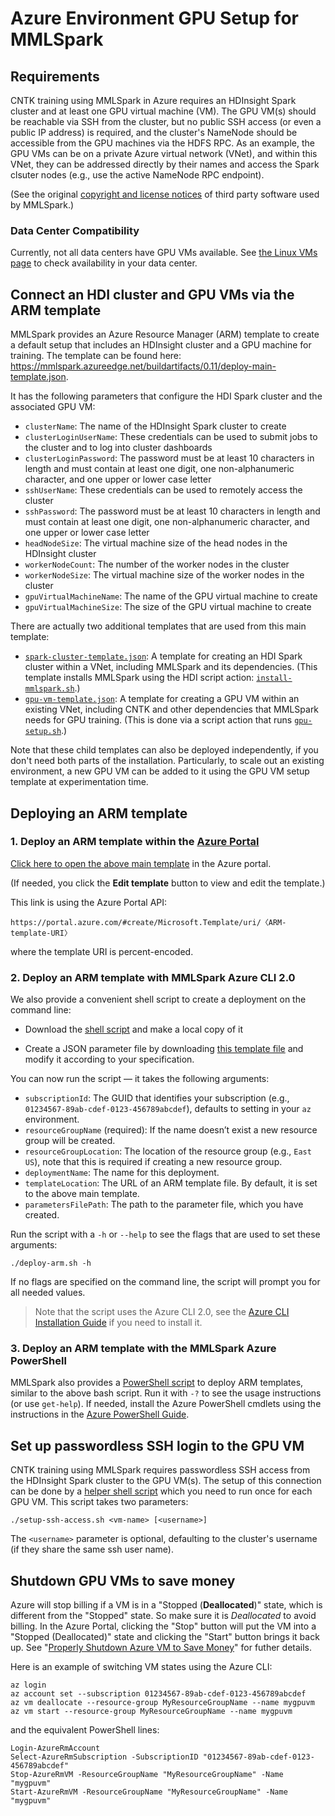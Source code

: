 # Azure Environment GPU Setup for MMLSpark

## Requirements

CNTK training using MMLSpark in Azure requires an HDInsight Spark
cluster and at least one GPU virtual machine (VM).  The GPU VM(s) should
be reachable via SSH from the cluster, but no public SSH access (or even
a public IP address) is required, and the cluster's NameNode should be
accessible from the GPU machines via the HDFS RPC.  As an example, the
GPU VMs can be on a private Azure virtual network (VNet), and within
this VNet, they can be addressed directly by their names and access the
Spark clsuter nodes (e.g., use the active NameNode RPC endpoint).

(See the original [copyright and license
notices](third-party-notices.txt) of third party software used by
MMLSpark.)

### Data Center Compatibility

Currently, not all data centers have GPU VMs available.  See [the Linux VMs
page](https://azure.microsoft.com/en-us/pricing/details/virtual-machines/linux/)
to check availability in your data center.

## Connect an HDI cluster and GPU VMs via the ARM template

MMLSpark provides an Azure Resource Manager (ARM) template to create a
default setup that includes an HDInsight cluster and a GPU machine for
training.  The template can be found here:
<https://mmlspark.azureedge.net/buildartifacts/0.11/deploy-main-template.json>.

It has the following parameters that configure the HDI Spark cluster and
the associated GPU VM:
- `clusterName`: The name of the HDInsight Spark cluster to create
- `clusterLoginUserName`: These credentials can be used to submit jobs to the
  cluster and to log into cluster dashboards
- `clusterLoginPassword`: The password must be at least 10 characters in length
  and must contain at least one digit, one non-alphanumeric character, and one
  upper or lower case letter
- `sshUserName`: These credentials can be used to remotely access the cluster
- `sshPassword`: The password must be at least 10 characters in length and must
  contain at least one digit, one non-alphanumeric character, and one upper or
  lower case letter
- `headNodeSize`: The virtual machine size of the head nodes in the HDInsight
  cluster
- `workerNodeCount`: The number of the worker nodes in the cluster
- `workerNodeSize`: The virtual machine size of the worker nodes in the cluster
- `gpuVirtualMachineName`: The name of the GPU virtual machine to create
- `gpuVirtualMachineSize`: The size of the GPU virtual machine to create

There are actually two additional templates that are used from this main template:
- [`spark-cluster-template.json`](https://mmlspark.azureedge.net/buildartifacts/0.11/spark-cluster-template.json):
  A template for creating an HDI Spark cluster within a VNet, including
  MMLSpark and its dependencies.  (This template installs MMLSpark using
  the HDI script action:
  [`install-mmlspark.sh`](https://mmlspark.azureedge.net/buildartifacts/0.11/install-mmlspark.sh).)
- [`gpu-vm-template.json`](https://mmlspark.azureedge.net/buildartifacts/0.11/gpu-vm-template.json):
  A template for creating a GPU VM within an existing VNet, including
  CNTK and other dependencies that MMLSpark needs for GPU training.
  (This is done via a script action that runs
  [`gpu-setup.sh`](https://mmlspark.azureedge.net/buildartifacts/0.11/gpu-setup.sh).)

Note that these child templates can also be deployed independently, if
you don't need both parts of the installation.  Particularly, to scale
out an existing environment, a new GPU VM can be added to it using the
GPU VM setup template at experimentation time.

## Deploying an ARM template

### 1. Deploy an ARM template within the [Azure Portal](https://ms.portal.azure.com/)

[Click here to open the above main
template](https://portal.azure.com/#create/Microsoft.Template/uri/https%3A%2F%2Fmmlspark.azureedge.net%2Fbuildartifacts%2F0.11%2Fdeploy-main-template.json)
in the Azure portal.

(If needed, you click the **Edit template** button to view and edit the
template.)

This link is using the Azure Portal API:

    https://portal.azure.com/#create/Microsoft.Template/uri/〈ARM-template-URI〉

where the template URI is percent-encoded.

### 2. Deploy an ARM template with MMLSpark Azure CLI 2.0

We also provide a convenient shell script to create a deployment on the
command line:

* Download the [shell
  script](https://mmlspark.azureedge.net/buildartifacts/0.11/deploy-arm.sh)
  and make a local copy of it

* Create a JSON parameter file by downloading [this template
  file](https://mmlspark.azureedge.net/buildartifacts/0.11/deploy-parameters.template)
  and modify it according to your specification.

You can now run the script — it takes the following arguments:
- `subscriptionId`: The GUID that identifies your subscription (e.g.,
  `01234567-89ab-cdef-0123-456789abcdef`), defaults to setting in your
  `az` environment.
- `resourceGroupName` (required): If the name doesn’t exist a new
  resource group will be created.
- `resourceGroupLocation`: The location of the resource group (e.g.,
  `East US`), note that this is required if creating a new resource
  group.
- `deploymentName`: The name for this deployment.
- `templateLocation`: The URL of an ARM template file.  By default, it
  is set to the above main template.
- `parametersFilePath`: The path to the parameter file, which you have
  created.

Run the script with a `-h` or `--help` to see the flags that are used to
set these arguments:

    ./deploy-arm.sh -h

If no flags are specified on the command line, the script will prompt
you for all needed values.

> Note that the script uses the Azure CLI 2.0, see the
> [Azure CLI Installation Guide](https://docs.microsoft.com/en-us/cli/azure/install-azure-cli)
> if you need to install it.

### 3. Deploy an ARM template with the MMLSpark Azure PowerShell

MMLSpark also provides a [PowerShell
script](https://mmlspark.azureedge.net/buildartifacts/0.11/deploy-arm.ps1)
to deploy ARM templates, similar to the above bash script.  Run it with
`-?` to see the usage instructions (or use `get-help`).  If needed,
install the Azure PowerShell cmdlets using the instructions in the
[Azure PowerShell
Guide](https://docs.microsoft.com/powershell/azureps-cmdlets-docs/).

## Set up passwordless SSH login to the GPU VM

CNTK training using MMLSpark requires passwordless SSH access from the
HDInsight Spark cluster to the GPU VM(s).  The setup of this connection
can be done by a [helper shell script](../tools/hdi/setup-ssh-access.sh)
which you need to run once for each GPU VM.  This script takes two
parameters:

    ./setup-ssh-access.sh <vm-name> [<username>]

The `<username>` parameter is optional, defaulting to the cluster's username
(if they share the same ssh user name).

## Shutdown GPU VMs to save money

Azure will stop billing if a VM is in a "Stopped (**Deallocated**)" state,
which is different from the "Stopped" state.  So make sure it is *Deallocated*
to avoid billing.  In the Azure Portal, clicking the "Stop" button will put the
VM into a "Stopped (Deallocated)" state and clicking the "Start" button brings
it back up.  See "[Properly Shutdown Azure VM to Save
Money](https://buildazure.com/2017/03/16/properly-shutdown-azure-vm-to-save-money/)"
for futher details.

Here is an example of switching VM states using the Azure CLI:

    az login
    az account set --subscription 01234567-89ab-cdef-0123-456789abcdef
    az vm deallocate --resource-group MyResourceGroupName --name mygpuvm
    az vm start --resource-group MyResourceGroupName --name mygpuvm

and the equivalent PowerShell lines:

    Login-AzureRmAccount
    Select-AzureRmSubscription -SubscriptionID "01234567-89ab-cdef-0123-456789abcdef"
    Stop-AzureRmVM -ResourceGroupName "MyResourceGroupName" -Name "mygpuvm"
    Start-AzureRmVM -ResourceGroupName "MyResourceGroupName" -Name "mygpuvm"
